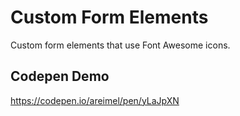 # Custom Form Elements
 Custom form elements that use Font Awesome icons.

## Codepen Demo
https://codepen.io/areimel/pen/yLaJpXN 
